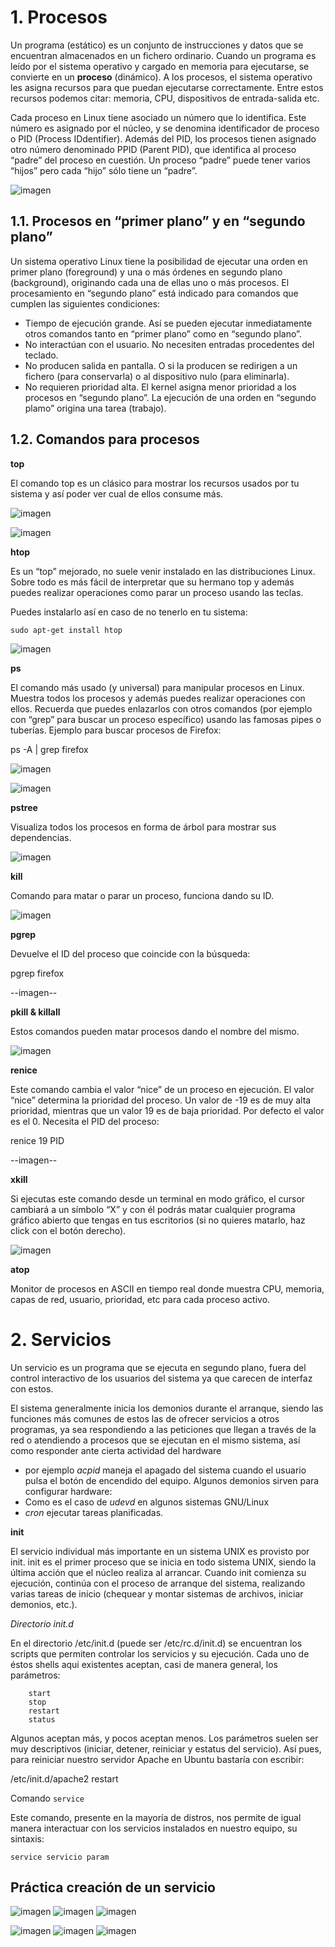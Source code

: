 # 1. Procesos

Un programa (estático) es un conjunto de instrucciones y datos que se encuentran almacenados en un
fichero ordinario. Cuando un programa es leído por el sistema operativo y cargado en memoria para
ejecutarse, se convierte en un **proceso** (dinámico). A los procesos, el sistema operativo les asigna recursos
para que puedan ejecutarse correctamente. Entre estos recursos podemos citar: memoria, CPU,
dispositivos de entrada-salida etc.

Cada proceso en Linux tiene asociado un número que lo identifica. Este número es asignado por el
núcleo, y se denomina identificador de proceso o PID (Process IDdentifier). Además del PID, los
procesos tienen asignado otro número denominado PPID (Parent PID), que identifica al proceso “padre”
del proceso en cuestión. Un proceso “padre” puede tener varios “hijos” pero cada “hijo” sólo tiene un
“padre”.


![imagen](images/1.png)

## 1.1. Procesos en “primer plano” y en “segundo plano”

Un sistema operativo Linux tiene la posibilidad de ejecutar una orden en primer plano (foreground) y
una o más órdenes en segundo plano (background), originando cada una de ellas uno o más procesos.
El procesamiento en “segundo plano” está indicado para comandos que cumplen las siguientes
condiciones:

* Tiempo de ejecución grande. Así se pueden ejecutar inmediatamente otros comandos tanto en “primer
plano” como en “segundo plano”.
* No interactúan con el usuario. No necesiten entradas procedentes del teclado.
* No producen salida en pantalla. O si la producen se redirigen a un fichero (para conservarla) o al
dispositivo nulo (para eliminarla).
* No requieren prioridad alta. El kernel asigna menor prioridad a los procesos en “segundo plano”.
La ejecución de una orden en “segundo plamo” origina una tarea (trabajo).

## 1.2. Comandos para procesos

**top**

El comando top es un clásico para mostrar los recursos usados por tu sistema y así poder ver cual de ellos consume más.

![imagen](images/top.png)

![imagen](images/salida1.gif)


**htop**

Es un “top” mejorado, no suele venir instalado en las distribuciones Linux. Sobre todo es más fácil de interpretar que su hermano top y además puedes realizar operaciones como parar un proceso usando las teclas.

Puedes instalarlo así en caso de no tenerlo en tu sistema:
	
`sudo apt-get install htop`

![imagen](images/htop.png)

**ps**

El comando más usado (y universal) para manipular procesos en Linux. Muestra todos los procesos y además puedes realizar operaciones con ellos. Recuerda que puedes enlazarlos con otros comandos (por ejemplo con “grep” para buscar un proceso específico) usando las famosas pipes o tuberías. Ejemplo para buscar procesos de Firefox:
	
ps -A | grep firefox

![imagen](images/ps_a.png)

![imagen](images/salida2.gif)

**pstree**

Visualiza todos los procesos en forma de árbol para mostrar sus dependencias.

![imagen](images/pstree.png)

**kill**

Comando para matar o parar un proceso, funciona dando su ID.

![imagen](images/kill_kill_l.png)

**pgrep**

Devuelve el ID del proceso que coincide con la búsqueda:
	
pgrep firefox

--imagen--

**pkill & killall**

Estos comandos pueden matar procesos dando el nombre del mismo. 

![imagen](images/pkill.png)

**renice**

Este comando cambia el valor “nice” de un proceso en ejecución. El valor “nice” determina la prioridad del proceso. Un valor de -19 es de muy alta prioridad, mientras que un valor 19 es de baja prioridad. Por defecto el valor es el 0. Necesita el PID del proceso:
	
renice 19 PID

--imagen--

**xkill**

Si ejecutas este comando desde un terminal en modo gráfico, el cursor cambiará a un símbolo “X” y con él podrás matar cualquier programa gráfico abierto que tengas en tus escritorios (si no quieres  matarlo, haz click con el botón derecho). 

![imagen](images/salida3.gif)

**atop**

Monitor de procesos en ASCII en tiempo real donde muestra CPU, memoria, capas de red, usuario, prioridad, etc para cada proceso activo.


# 2. Servicios

Un servicio es un programa que se ejecuta en segundo plano, fuera del control interactivo de los usuarios del sistema ya que carecen de interfaz con estos.

El sistema generalmente inicia los demonios durante el arranque, siendo las funciones más comunes de estos las de ofrecer servicios a otros programas, ya sea respondiendo a las peticiones que llegan a través de la red o atendiendo a procesos que se ejecutan en el mismo sistema, así como responder ante cierta actividad del hardware 
- por ejemplo *acpid* maneja el apagado del sistema cuando el usuario pulsa el botón de encendido del equipo. 
Algunos demonios sirven para configurar hardware:
- Como es el caso de *udevd* en algunos sistemas GNU/Linux
- *cron* ejecutar tareas planificadas.

**init**

El servicio individual más importante en un sistema UNIX es provisto por init. init es el primer proceso que se inicia en todo sistema UNIX, siendo la última acción que el núcleo realiza al arrancar. Cuando init comienza su ejecución, continúa con el proceso de arranque del sistema, realizando varias tareas de inicio (chequear y montar sistemas de archivos, iniciar demonios, etc.). 

*Directorio init.d*

En el directorio /etc/init.d (puede ser /etc/rc.d/init.d) se encuentran los scripts que permiten controlar los servicios y su ejecución. Cada uno de éstos shells aqui existentes aceptan, casi de manera general, los parámetros:

```
    start
    stop
    restart
    status
```

Algunos aceptan más, y pocos aceptan menos. Los parámetros suelen ser muy descriptivos (iniciar, detener, reiniciar y estatus del servicio). Así pues, para reiniciar nuestro servidor Apache en Ubuntu bastaría con escribir:

/etc/init.d/apache2 restart

Comando `service`

Este comando, presente en la mayoría de distros, nos permite de igual manera interactuar con los servicios instalados en nuestro equipo, su sintaxis:

`service servicio param`


## Práctica creación de un servicio

![imagen](images/A1_01.png)
![imagen](images/A1_02.png)
![imagen](images/A1_03.png)

![imagen](images/A1b_04.png)
![imagen](images/A1b_05.png)
![imagen](images/A1b_06.png)
